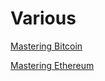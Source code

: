 # Various

[Mastering Bitcoin](https://github.com/bitcoinbook/bitcoinbook)

[Mastering Ethereum](https://github.com/ethereumbook/ethereumbook)